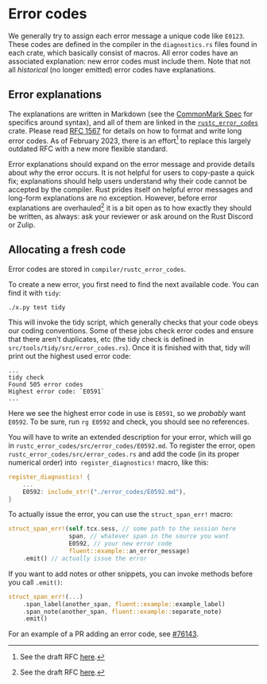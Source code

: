 # Error codes
We generally try to assign each error message a unique code like `E0123`. These
codes are defined in the compiler in the `diagnostics.rs` files found in each
crate, which basically consist of macros. All error codes have an associated
explanation: new error codes must include them. Note that not all _historical_
(no longer emitted) error codes have explanations.

## Error explanations

The explanations are written in Markdown (see the [CommonMark Spec] for
specifics around syntax), and all of them are linked in the [`rustc_error_codes`]
crate. Please read [RFC 1567] for details on how to format and write long error
codes. As of <!-- date-check --> February 2023, there is an
effort[^new-explanations] to replace this largely outdated RFC with a new more
flexible standard.

Error explanations should expand on the error message and provide details about
_why_ the error occurs. It is not helpful for users to copy-paste a quick fix;
explanations should help users understand why their code cannot be accepted by
the compiler. Rust prides itself on helpful error messages and long-form
explanations are no exception. However, before error explanations are
overhauled[^new-explanations] it is a bit open as to how exactly they should be
written, as always: ask your reviewer or ask around on the Rust Discord or Zulip.

[^new-explanations]: See the draft RFC [here][new-explanations-rfc].

[`rustc_error_codes`]: https://doc.rust-lang.org/nightly/nightly-rustc/rustc_error_codes/error_codes/index.html
[CommonMark Spec]: https://spec.commonmark.org/current/
[RFC 1567]: https://github.com/rust-lang/rfcs/blob/master/text/1567-long-error-codes-explanation-normalization.md
[new-explanations-rfc]: https://github.com/rust-lang/rfcs/pull/3370

## Allocating a fresh code

Error codes are stored in `compiler/rustc_error_codes`.

To create a new error, you first need to find the next available
code. You can find it with `tidy`:

```
./x.py test tidy
```

This will invoke the tidy script, which generally checks that your code obeys
our coding conventions. Some of these jobs check error codes and ensure that
there aren't duplicates, etc (the tidy check is defined in
`src/tools/tidy/src/error_codes.rs`). Once it is finished with that, tidy will
print out the highest used error code:

```
...
tidy check
Found 505 error codes
Highest error code: `E0591`
...
```

Here we see the highest error code in use is `E0591`, so we _probably_ want
`E0592`. To be sure, run `rg E0592` and check, you should see no references.

You will have to write an extended description for your error,
which will go in `rustc_error_codes/src/error_codes/E0592.md`.
To register the error, open `rustc_error_codes/src/error_codes.rs` and add the
code (in its proper numerical order) into` register_diagnostics!` macro, like
this:

```rust
register_diagnostics! {
    ...
    E0592: include_str!("./error_codes/E0592.md"),
}
```

To actually issue the error, you can use the `struct_span_err!` macro:

```rust
struct_span_err!(self.tcx.sess, // some path to the session here
                 span, // whatever span in the source you want
                 E0592, // your new error code
                 fluent::example::an_error_message)
    .emit() // actually issue the error
```

If you want to add notes or other snippets, you can invoke methods before you
call `.emit()`:

```rust
struct_span_err!(...)
    .span_label(another_span, fluent::example::example_label)
    .span_note(another_span, fluent::example::separate_note)
    .emit()
```

For an example of a PR adding an error code, see [#76143].

[#76143]: https://github.com/rust-lang/rust/pull/76143
